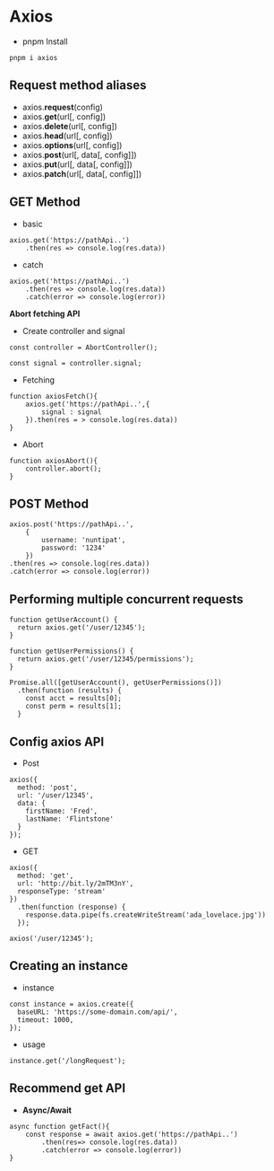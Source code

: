 # Axios

- pnpm Install

```
pnpm i axios
```

## Request method aliases
- axios.**request**(config)
- axios.**get**(url[, config])
- axios.**delete**(url[, config])
- axios.**head**(url[, config])
- axios.**options**(url[, config])
- axios.**post**(url[, data[, config]])
- axios.**put**(url[, data[, config]])
- axios.**patch**(url[, data[, config]])



## GET Method

- basic

```
axios.get('https://pathApi..')
    .then(res => console.log(res.data))
```
- catch

```
axios.get('https://pathApi..')
    .then(res => console.log(res.data))
    .catch(error => console.log(error))
```
**Abort fetching API**

- Create controller and signal

```
const controller = AbortController(); 
```
```
const signal = controller.signal; 
```

- Fetching

```
function axiosFetch(){
    axios.get('https://pathApi..',{
        signal : signal
    }).then(res = > console.log(res.data))
}
```
- Abort

```
function axiosAbort(){
    controller.abort();
}
```

## POST Method

```
axios.post('https://pathApi..',
    {
        username: 'nuntipat',
        password: '1234'
    })
.then(res => console.log(res.data))
.catch(error => console.log(error))
```

## Performing multiple concurrent requests

```
function getUserAccount() {
  return axios.get('/user/12345');
}
```
```
function getUserPermissions() {
  return axios.get('/user/12345/permissions');
}
```
```
Promise.all([getUserAccount(), getUserPermissions()])
  .then(function (results) {
    const acct = results[0];
    const perm = results[1];
  }
```

## Config axios API

- Post

```
axios({
  method: 'post',
  url: '/user/12345',
  data: {
    firstName: 'Fred',
    lastName: 'Flintstone'
  }
});
```
- GET

```
axios({
  method: 'get',
  url: 'http://bit.ly/2mTM3nY',
  responseType: 'stream'
})
  .then(function (response) {
    response.data.pipe(fs.createWriteStream('ada_lovelace.jpg'))
  });

```
```
axios('/user/12345');
```

## Creating an instance
- instance

```
const instance = axios.create({
  baseURL: 'https://some-domain.com/api/',
  timeout: 1000,
});
```
- usage

```
instance.get('/longRequest');
```

## Recommend get API
-  **Async/Await** 

```
async function getFact(){
    const response = await axios.get('https://pathApi..')
        .then(res=> console.log(res.data))
        .catch(error => console.log(error))
}
```